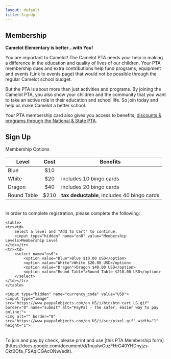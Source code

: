 ```yaml
---
layout: default
title: SignUp
---
```


## Membership

**Camelot Elementary is better...with You!**

You are important to Camelot! The Camelot PTA needs your help in making a difference in the education and quality of lives of our children. Your PTA membership dues and extra contributions help fund programs, equipment and events (Link to events page) that would not be possible through the regular Camelot school budget.

But the PTA is about more than just activities and programs. By joining the Camelot PTA, you also show your children and the community that you want to take an active role in their education and school life. So join today and help us make Camelot a better school.

Your PTA membership card also gives you access to benefits, [discounts & programs through the National & State PTA](http://www.pta.org/members/content.cfm?ItemNumber=3409&navItemNumber=3445).

## Sign Up

Membership Options

| Level | Cost | Benefits |
|------|:----:|-----------|
| Blue  |  $10 |          |
| White |  $20 | includes 10 bingo cards |
| Dragon | $40 | includes 20 bingo cards |
| Round Table | $210 | **tax deductable**, includes 40 bingo cards |

<br>
In order to complete registration, please complete the following:

<form target="paypal" action="https://www.paypal.com/cgi-bin/webscr" method="post">
    <input type="hidden" name="cmd" value="_s-xclick">
    <input type="hidden" name="hosted_button_id" value="XTDDBZDF9HA74">
    
    <table>
    <tr><td>
        Select a level and "Add to Cart" to continue.
        <input type="hidden" name="on0" value="Membership Levels>Membership Level
    </td></tr>
    <tr><td>
        <select name="os0">
            <option value="Blue">Blue $10.00 USD</option>
            <option value="White">White $20.00 USD</option>
            <option value="Dragon">Dragon $40.00 USD</option>
            <option value="Round Table">Round Table $210.00 USD</option>
        </select>
    </td></tr>
    </table>

    <input type="hidden" name="currency_code" value="USD">
    <input type="image" src="https://www.paypalobjects.com/en_US/i/btn/btn_cart_LG.gif" border="0" name="submit" alt="PayPal - The safer, easier way to pay online!">
    <img alt="" border="0" src="https://www.paypalobjects.com/en_US/i/scr/pixel.gif" width="1" height="1">
</form>

<br>
To join and pay by check, please print and use [this PTA Membership form](https://docs.google.com/document/d/1nuulwGuzFHrG40YHDnyjzs-Ckt0Ofa_FSAqiCGAcONw/edit).
